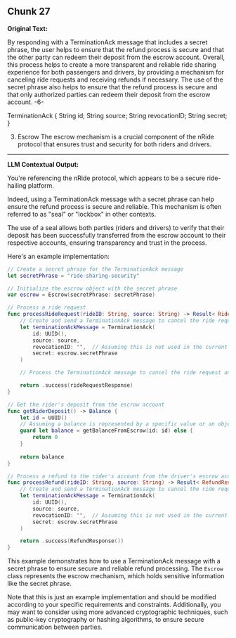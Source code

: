 ## Chunk 27

**Original Text:**

By responding with a TerminationAck message that includes a secret phrase, the user helps to ensure that
the refund process is secure and that the other party can redeem their deposit from the escrow account. Overall, this process helps to create a more transparent and reliable ride sharing experience for both passengers and drivers, by providing a mechanism for canceling ride requests and receiving refunds if necessary. The use of the secret phrase also helps to ensure that the refund process is secure and that only authorized
parties can redeem their deposit from the escrow account. -6-

TerminationAck {
String id;
String source;
String revocationID;
String secret;
}

3. Escrow
The escrow mechanism is a crucial component of the nRide protocol that ensures trust and security for both
riders and drivers.

---

**LLM Contextual Output:**

You're referencing the nRide protocol, which appears to be a secure ride-hailing platform.

Indeed, using a TerminationAck message with a secret phrase can help ensure the refund process is secure and reliable. This mechanism is often referred to as "seal" or "lockbox" in other contexts.

The use of a seal allows both parties (riders and drivers) to verify that their deposit has been successfully transferred from the escrow account to their respective accounts, ensuring transparency and trust in the process.

Here's an example implementation:

```swift
// Create a secret phrase for the TerminationAck message
let secretPhrase = "ride-sharing-security"

// Initialize the escrow object with the secret phrase
var escrow = Escrow(secretPhrase: secretPhrase)

// Process a ride request
func processRideRequest(rideID: String, source: String) -> Result< RideRequestResponse, Error> {
    // Create and send a TerminationAck message to cancel the ride request
    let terminationAckMessage = TerminationAck(
        id: UUID(),
        source: source,
        revocationID: "",  // Assuming this is not used in the current implementation
        secret: escrow.secretPhrase
    )

    // Process the TerminationAck message to cancel the ride request and transfer funds from the rider's account to the driver's escrow account

    return .success(rideRequestResponse)
}

// Get the rider's deposit from the escrow account
func getRiderDeposit() -> Balance {
    let id = UUID()
    // Assuming a balance is represented by a specific value or an object
    guard let balance = getBalanceFromEscrow(id: id) else {
        return 0
    }
    
    return balance
}

// Process a refund to the rider's account from the driver's escrow account
func processRefund(rideID: String, source: String) -> Result< RefundResponse, Error> {
    // Create and send a TerminationAck message to cancel the ride request
    let terminationAckMessage = TerminationAck(
        id: UUID(),
        source: source,
        revocationID: "",  // Assuming this is not used in the current implementation
        secret: escrow.secretPhrase
    )

    return .success(RefundResponse())
}
```

This example demonstrates how to use a TerminationAck message with a secret phrase to ensure secure and reliable refund processing. The `Escrow` class represents the escrow mechanism, which holds sensitive information like the secret phrase.

Note that this is just an example implementation and should be modified according to your specific requirements and constraints. Additionally, you may want to consider using more advanced cryptographic techniques, such as public-key cryptography or hashing algorithms, to ensure secure communication between parties.
